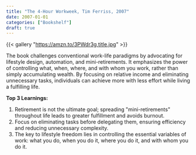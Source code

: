```yaml
---
title: "The 4-Hour Workweek, Tim Ferriss, 2007"
date: 2007-01-01
categories: ["Bookshelf"]
draft: true
---
```


{{< gallery "https://amzn.to/3PWdr3g,title.jpg" >}}

The book challenges conventional work-life paradigms by advocating for lifestyle design, automation, and mini-retirements. It emphasizes the power of controlling what, when, where, and with whom you work, rather than simply accumulating wealth. By focusing on relative income and eliminating unnecessary tasks, individuals can achieve more with less effort while living a fulfilling life.

**Top 3 Learnings:**

1. Retirement is not the ultimate goal; spreading "mini-retirements" throughout life leads to greater fulfillment and avoids burnout.
2. Focus on eliminating tasks before delegating them, ensuring efficiency and reducing unnecessary complexity.
3. The key to lifestyle freedom lies in controlling the essential variables of work: what you do, when you do it, where you do it, and with whom you do it.
